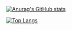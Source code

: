 [![Anurag's GitHub stats](https://github-readme-stats.vercel.app/api?username=WisZhou)](https://github.com/anuraghazra/github-readme-stats)

[![Top Langs](https://github-readme-stats.vercel.app/api/top-langs/?username=WisZhou&layout=compact)](https://github.com/anuraghazra/github-readme-stats)
